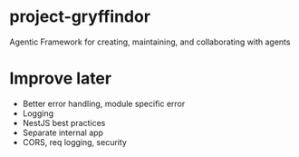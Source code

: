 # project-gryffindor
Agentic Framework for creating, maintaining, and collaborating with agents

# Improve later
- Better error handling, module specific error
- Logging
- NestJS best practices
- Separate internal app
- CORS, req logging, security

